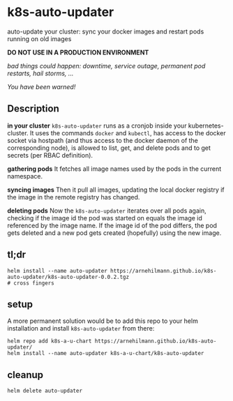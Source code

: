 # k8s-auto-updater

auto-update your cluster: sync your docker images and restart pods running on old images

**DO NOT USE IN A PRODUCTION ENVIRONMENT**

*bad things could happen: downtime, service outage, permanent pod restarts, hail storms, ...*

*You have been warned!*


## Description

**in your cluster**
`k8s-auto-updater` runs as a cronjob inside your kubernetes-cluster. It uses the commands `docker` and `kubectl`, has
access to the docker socket via hostpath (and thus access to the docker daemon of the corresponding node),
is allowed to list, get, and delete pods and to get secrets (per RBAC definition).

**gathering pods**
It fetches all image names used by the pods in the current namespace.

**syncing images**
Then it pull all images, updating the local docker registry if the image in the remote registry has changed.

**deleting pods**
Now the `k8s-auto-updater` iterates over all pods again, checking if the image id the pod was started on equals
the image id referenced by the image name. If the image id of the pod differs, the pod gets deleted and a
new pod gets created (hopefully) using the new image.


## tl;dr

```
helm install --name auto-updater https://arnehilmann.github.io/k8s-auto-updater/k8s-auto-updater-0.0.2.tgz
# cross fingers
```


## setup

A more permanent solution would be to add this repo to your helm installation and install `k8s-auto-updater` from there:

```
helm repo add k8s-a-u-chart https://arnehilmann.github.io/k8s-auto-updater/
helm install --name auto-updater k8s-a-u-chart/k8s-auto-updater
```


## cleanup

```
helm delete auto-updater
```

